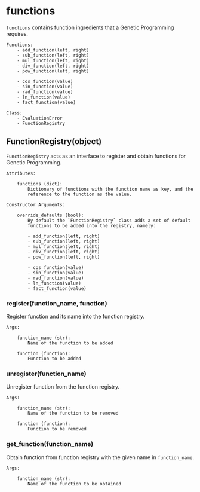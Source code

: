 # functions
`functions` contains function ingredients that a Genetic Programming requires.

    Functions:
        - add_function(left, right)
        - sub_function(left, right)
        - mul_function(left, right)
        - div_function(left, right)
        - pow_function(left, right)

        - cos_function(value)
        - sin_function(value)
        - rad_function(value)
        - ln_function(value)
        - fact_function(value)

    Class:
        - EvaluationError
        - FunctionRegistry


## FunctionRegistry(object)
`FunctionRegistry` acts as an interface to register and obtain functions for
Genetic Programming.

    Attributes:

        functions (dict):
            Dictionary of functions with the function name as key, and the
            reference to the function as the value.

    Constructor Arguments:

        override_defaults (bool):
            By default the `FunctionRegistry` class adds a set of default
            functions to be added into the registry, namely:

            - add_function(left, right)
            - sub_function(left, right)
            - mul_function(left, right)
            - div_function(left, right)
            - pow_function(left, right)

            - cos_function(value)
            - sin_function(value)
            - rad_function(value)
            - ln_function(value)
            - fact_function(value)


### register(function_name, function)
Register function and its name into the function registry.

    Args:

        function_name (str):
            Name of the function to be added

        function (function):
            Function to be added


### unregister(function_name)
Unregister function from the function registry.

    Args:

        function_name (str):
            Name of the function to be removed

        function (function):
            Function to be removed


### get_function(function_name)
Obtain function from function registry with the given name in `function_name`.

    Args:

        function_name (str):
            Name of the function to be obtained

